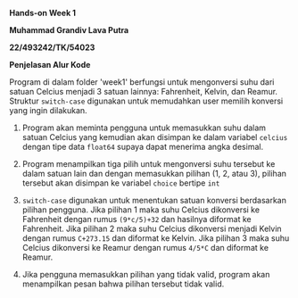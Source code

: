 **Hands-on Week 1**

**Muhammad Grandiv Lava Putra**

**22/493242/TK/54023**

**Penjelasan Alur Kode**

Program di dalam folder 'week1' berfungsi untuk mengonversi suhu dari satuan Celcius menjadi 3 satuan lainnya: Fahrenheit, Kelvin, dan Reamur. 
Struktur `switch-case` digunakan untuk memudahkan user memilih konversi yang ingin dilakukan.

1. Program akan meminta pengguna untuk memasukkan suhu dalam satuan Celcius yang kemudian akan disimpan ke dalam variabel `celcius` dengan tipe data `float64` supaya dapat menerima angka desimal.

2. Program menampilkan tiga pilih untuk mengonversi suhu tersebut ke dalam satuan lain dan dengan memasukkan pilihan (1, 2, atau 3), pilihan tersebut akan disimpan ke variabel `choice` bertipe `int`

3. `switch-case` digunakan untuk menentukan satuan konversi berdasarkan pilihan pengguna. Jika pilihan 1 maka suhu Celcius dikonversi ke Fahrenheit dengan rumus `(9*c/5)+32` dan hasilnya diformat ke Fahrenheit.
Jika pilihan 2 maka suhu Celcius dikonversi menjadi Kelvin dengan rumus `C+273.15` dan diformat ke Kelvin. Jika pilihan 3 maka suhu Celcius dikonversi ke Reamur dengan rumus `4/5*C` dan diformat ke Reamur.

4. Jika pengguna memasukkan pilihan yang tidak valid, program akan menampilkan pesan bahwa pilihan tersebut tidak valid.

